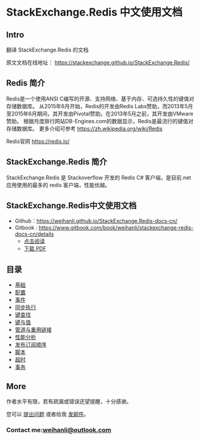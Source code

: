 # StackExchange.Redis 中文使用文档

## Intro

翻译 StackExchange.Redis 的文档

原文文档在线地址： <https://stackexchange.github.io/StackExchange.Redis/>

## Redis 简介

Redis是一个使用ANSI C编写的开源、支持网络、基于内存、可选持久性的键值对存储数据库。
从2015年6月开始，Redis的开发由Redis Labs赞助，而2013年5月至2015年6月期间，其开发由Pivotal赞助。在2013年5月之前，其开发由VMware赞助。
根据月度排行网站DB-Engines.com的数据显示，Redis是最流行的键值对存储数据库。
更多介绍可参考 <https://zh.wikipedia.org/wiki/Redis>

Redis官网 <https://redis.io/>

## StackExchange.Redis 简介

StackExchange.Redis 是 Stackoverflow 开发的 Redis C# 客户端，是目前.net应用使用的最多的 redis 客户端，性能优越。

## StackExchange.Redis中文使用文档

- Github：<https://weihanli.github.io/StackExchange.Redis-docs-cn/>
- Gitbook : <https://www.gitbook.com/book/weihanli/stackexchange-redis-docs-cn/details>
  - [点击阅读](https://weihanli.gitbooks.io/stackexchange-redis-docs-cn/)
  - [下载 PDF](https://www.gitbook.com/download/pdf/book/weihanli/stackexchange-redis-docs-cn)

## 目录

- [基础](Basics.md)
- [配置](Configuration.md)
- [事件](Events.md)
- [同步执行](ExecSync.md)
- [键查找](KeysScan.md)
- [键与值](KeysValues.md)
- [管道与重用链接](PipelinesMultiplexers.md)
- [性能分析](Profiling.md)
- [发布订阅顺序](PubSubOrder.md)
- [脚本](Scripting.md)
- [超时](Timeouts.md)
- [事务](Transactions.md)

## More

作者水平有限，若有疏漏或错误还望提醒，十分感谢。

您可以 [提出问题](https://github.com/WeihanLi/StackExchange.Redis-docs-cn/issues/new) 或者给我 [发邮件](mailto:weihanli@outlook.com)。

### Contact me:<weihanli@outlook.com>
